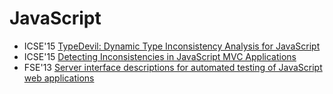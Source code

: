 # JavaScript

* ICSE'15 [TypeDevil: Dynamic Type Inconsistency Analysis for JavaScript](https://scholar.google.com/scholar?q=TypeDevil%3A+Dynamic+Type+Inconsistency+Analysis+for+JavaScript)
* ICSE'15 [Detecting Inconsistencies in JavaScript MVC Applications](https://scholar.google.com/scholar?q=Detecting+Inconsistencies+in+JavaScript+MVC+Applications)
* FSE'13 [Server interface descriptions for automated testing of JavaScript web applications](https://scholar.google.com/scholar?q=Server+interface+descriptions+for+automated+testing+of+JavaScript+web+applications)

